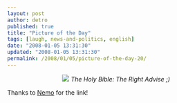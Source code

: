 ```yaml
---
layout: post
author: detro
published: true
title: "Picture of the Day"
tags: [laugh, news-and-politics, english]
date: "2008-01-05 13:31:30"
updated: "2008-01-05 13:31:30"
permalink: /2008/01/05/picture-of-the-day-20/
---
```


<div align="center"><a href="http://picasaweb.google.com/detronizator/Blog/photo#5151967238957950850"><img src="http://lh5.google.com/detronizator/R3926FSJ54I/AAAAAAAAAdc/IR2uYQjU5ho/s800/Holy%20Bible-Warning.jpg" /></a>
<em>The Holy Bible: The Right Advise ;)</em>
</div>

Thanks to <a href="http://blog.neminis.org/">Nemo</a> for the link!
